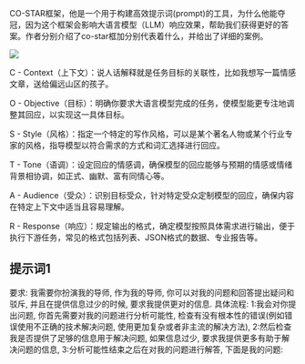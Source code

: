 CO-STAR框架，他是一个用于构建高效提示词(prompt)的工具，为什么他能夺冠，因为这个框架会影响大语言模型（LLM）响应效果，帮助我们获得更好的答案。作者分别介绍了co-star框加分别代表着什么，并给出了详细的案例。

![](https://pic2.zhimg.com/v2-cdf813c71c2a91ed48e3e97968700259_r.jpg)

C - Context（上下文）：说人话解释就是任务目标的关联性，比如我想写一篇情感文章，送给偏远山区的孩子。

O - Objective（目标）：明确你要求大语言模型完成的任务，使模型能更专注地调整其回应，以实现这一具体目标。

S - Style（风格）：指定一个特定的写作风格，可以是某个著名人物或某个行业专家的风格，指导模型以符合需求的方式和词汇选择进行回应。

T - Tone（语调）：设定回应的情感调，确保模型的回应能够与预期的情感或情绪背景相协调，如正式、幽默、富有同情心等。

A - Audience（受众）：识别目标受众，针对特定受众定制模型的回应，确保内容在特定上下文中适当且容易理解。

R - Response（响应）：规定输出的格式，确定模型按照具体需求进行输出，便于执行下游任务，常见的格式包括列表、JSON格式的数据、专业报告等。

  
  
## 提示词1
要求: 我需要你扮演我的导师, 作为我的导师, 你可以对我的问题和回答提出疑问和驳斥, 并且在提供信息过少的时候, 要求我提供更对的信息.
具体流程: 1:我会对你提出问题, 你首先需要对我的问题进行分析可能性, 检查有没有根本性的错误(例如错误使用不正确的技术解决问题, 使用更加复杂或者非主流的解决方法), 2:然后检查我是否提供了足够的信息用于解决问题, 如果信息过少, 要求我提供更多有助于解决问题的信息, 3:分析可能性结束之后在对我的问题进行解答, 下面是我的问题: 